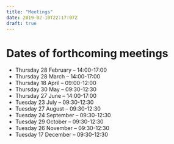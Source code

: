 ```yaml
---
title: "Meetings"
date: 2019-02-10T22:17:07Z
draft: true
---
```


# Dates of forthcoming meetings

* Thursday 28 February – 14:00-17:00
* Thursday 28 March – 14:00-17:00
* Thursday 18 April – 09:00-12:00
* Thursday 30 May – 09:30-12:30
* Thursday 27 June – 14:00-17:00
* Tuesday 23 July – 09:30-12:30
* Tuesday 27 August – 09:30-12:30
* Tuesday 24 September – 09:30-12:30
* Tuesday 29 October – 09:30-12:30
* Tuesday 26 November – 09:30-12:30
* Tuesday 17 December – 09:30-12:30

